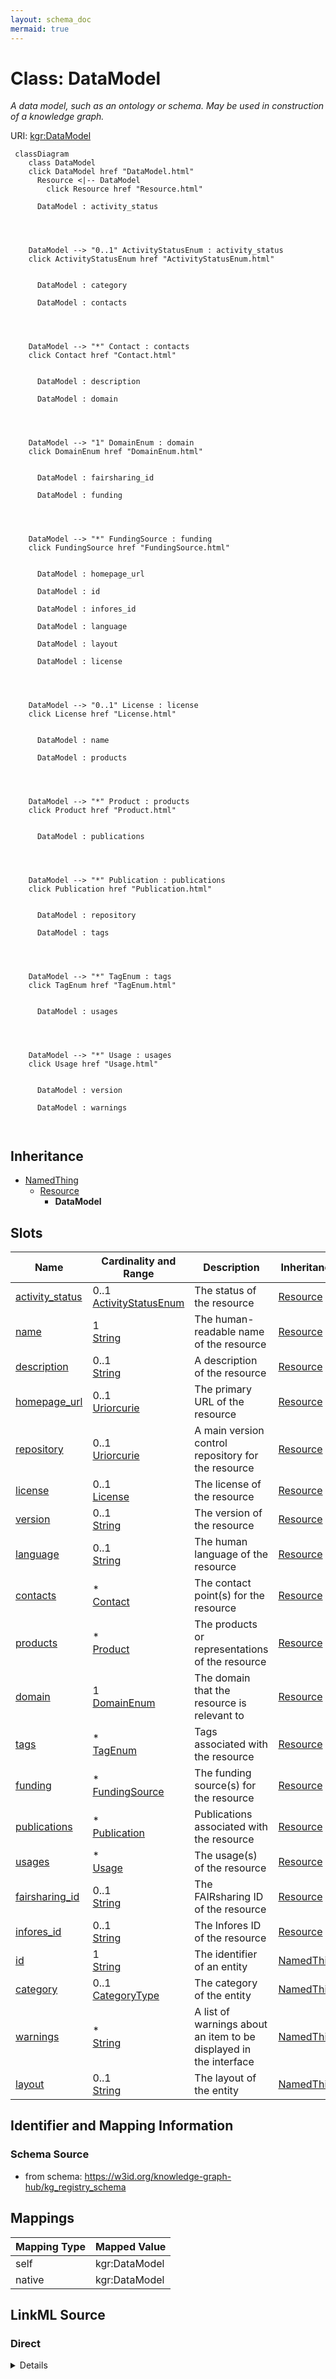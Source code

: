 ```yaml
---
layout: schema_doc
mermaid: true
---
```




# Class: DataModel


_A data model, such as an ontology or schema. May be used in construction of a knowledge graph._





URI: [kgr:DataModel](https://w3id.org/bridge2ai/data-sheets-schema/DataModel)






```mermaid
 classDiagram
    class DataModel
    click DataModel href "DataModel.html"
      Resource <|-- DataModel
        click Resource href "Resource.html"
      
      DataModel : activity_status
        
          
    
    
    DataModel --> "0..1" ActivityStatusEnum : activity_status
    click ActivityStatusEnum href "ActivityStatusEnum.html"

        
      DataModel : category
        
      DataModel : contacts
        
          
    
    
    DataModel --> "*" Contact : contacts
    click Contact href "Contact.html"

        
      DataModel : description
        
      DataModel : domain
        
          
    
    
    DataModel --> "1" DomainEnum : domain
    click DomainEnum href "DomainEnum.html"

        
      DataModel : fairsharing_id
        
      DataModel : funding
        
          
    
    
    DataModel --> "*" FundingSource : funding
    click FundingSource href "FundingSource.html"

        
      DataModel : homepage_url
        
      DataModel : id
        
      DataModel : infores_id
        
      DataModel : language
        
      DataModel : layout
        
      DataModel : license
        
          
    
    
    DataModel --> "0..1" License : license
    click License href "License.html"

        
      DataModel : name
        
      DataModel : products
        
          
    
    
    DataModel --> "*" Product : products
    click Product href "Product.html"

        
      DataModel : publications
        
          
    
    
    DataModel --> "*" Publication : publications
    click Publication href "Publication.html"

        
      DataModel : repository
        
      DataModel : tags
        
          
    
    
    DataModel --> "*" TagEnum : tags
    click TagEnum href "TagEnum.html"

        
      DataModel : usages
        
          
    
    
    DataModel --> "*" Usage : usages
    click Usage href "Usage.html"

        
      DataModel : version
        
      DataModel : warnings
        
      
```





## Inheritance
* [NamedThing](NamedThing.html)
    * [Resource](Resource.html)
        * **DataModel**



## Slots

| Name | Cardinality and Range | Description | Inheritance |
| ---  | --- | --- | --- |
| [activity_status](activity_status.html) | 0..1 <br/> [ActivityStatusEnum](ActivityStatusEnum.html) | The status of the resource | [Resource](Resource.html) |
| [name](name.html) | 1 <br/> [String](String.html) | The human-readable name of the resource | [Resource](Resource.html) |
| [description](description.html) | 0..1 <br/> [String](String.html) | A description of the resource | [Resource](Resource.html) |
| [homepage_url](homepage_url.html) | 0..1 <br/> [Uriorcurie](Uriorcurie.html) | The primary URL of the resource | [Resource](Resource.html) |
| [repository](repository.html) | 0..1 <br/> [Uriorcurie](Uriorcurie.html) | A main version control repository for the resource | [Resource](Resource.html) |
| [license](license.html) | 0..1 <br/> [License](License.html) | The license of the resource | [Resource](Resource.html) |
| [version](version.html) | 0..1 <br/> [String](String.html) | The version of the resource | [Resource](Resource.html) |
| [language](language.html) | 0..1 <br/> [String](String.html) | The human language of the resource | [Resource](Resource.html) |
| [contacts](contacts.html) | * <br/> [Contact](Contact.html) | The contact point(s) for the resource | [Resource](Resource.html) |
| [products](products.html) | * <br/> [Product](Product.html) | The products or representations of the resource | [Resource](Resource.html) |
| [domain](domain.html) | 1 <br/> [DomainEnum](DomainEnum.html) | The domain that the resource is relevant to | [Resource](Resource.html) |
| [tags](tags.html) | * <br/> [TagEnum](TagEnum.html) | Tags associated with the resource | [Resource](Resource.html) |
| [funding](funding.html) | * <br/> [FundingSource](FundingSource.html) | The funding source(s) for the resource | [Resource](Resource.html) |
| [publications](publications.html) | * <br/> [Publication](Publication.html) | Publications associated with the resource | [Resource](Resource.html) |
| [usages](usages.html) | * <br/> [Usage](Usage.html) | The usage(s) of the resource | [Resource](Resource.html) |
| [fairsharing_id](fairsharing_id.html) | 0..1 <br/> [String](String.html) | The FAIRsharing ID of the resource | [Resource](Resource.html) |
| [infores_id](infores_id.html) | 0..1 <br/> [String](String.html) | The Infores ID of the resource | [Resource](Resource.html) |
| [id](id.html) | 1 <br/> [String](String.html) | The identifier of an entity | [NamedThing](NamedThing.html) |
| [category](category.html) | 0..1 <br/> [CategoryType](CategoryType.html) | The category of the entity | [NamedThing](NamedThing.html) |
| [warnings](warnings.html) | * <br/> [String](String.html) | A list of warnings about an item to be displayed in the interface | [NamedThing](NamedThing.html) |
| [layout](layout.html) | 0..1 <br/> [String](String.html) | The layout of the entity | [NamedThing](NamedThing.html) |









## Identifier and Mapping Information







### Schema Source


* from schema: https://w3id.org/knowledge-graph-hub/kg_registry_schema




## Mappings

| Mapping Type | Mapped Value |
| ---  | ---  |
| self | kgr:DataModel |
| native | kgr:DataModel |







## LinkML Source

<!-- TODO: investigate https://stackoverflow.com/questions/37606292/how-to-create-tabbed-code-blocks-in-mkdocs-or-sphinx -->

### Direct

<details>
```yaml
name: DataModel
description: A data model, such as an ontology or schema. May be used in construction
  of a knowledge graph.
from_schema: https://w3id.org/knowledge-graph-hub/kg_registry_schema
is_a: Resource

```
</details>

### Induced

<details>
```yaml
name: DataModel
description: A data model, such as an ontology or schema. May be used in construction
  of a knowledge graph.
from_schema: https://w3id.org/knowledge-graph-hub/kg_registry_schema
is_a: Resource
attributes:
  activity_status:
    name: activity_status
    description: The status of the resource.
    from_schema: https://w3id.org/knowledge-graph-hub/kg_registry_schema
    rank: 1000
    alias: activity_status
    owner: DataModel
    domain_of:
    - Resource
    range: ActivityStatusEnum
  name:
    name: name
    description: The human-readable name of the resource.
    from_schema: https://w3id.org/knowledge-graph-hub/kg_registry_schema
    rank: 1000
    alias: name
    owner: DataModel
    domain_of:
    - Resource
    - Product
    range: string
    required: true
  description:
    name: description
    description: A description of the resource.
    from_schema: https://w3id.org/knowledge-graph-hub/kg_registry_schema
    rank: 1000
    alias: description
    owner: DataModel
    domain_of:
    - Resource
    - Product
    - Usage
    range: string
  homepage_url:
    name: homepage_url
    description: The primary URL of the resource. This may be a link to download a
      specific file, a base URL to an API, or a link to a graphical interface, but
      it should preferentially be the main page documenting the resource.
    from_schema: https://w3id.org/knowledge-graph-hub/kg_registry_schema
    rank: 1000
    alias: homepage_url
    owner: DataModel
    domain_of:
    - Resource
    range: uriorcurie
  repository:
    name: repository
    description: A main version control repository for the resource. Specific products
      may have their own repositories.
    from_schema: https://w3id.org/knowledge-graph-hub/kg_registry_schema
    rank: 1000
    alias: repository
    owner: DataModel
    domain_of:
    - Resource
    - Product
    range: uriorcurie
  license:
    name: license
    description: The license of the resource. Individual products may have their own
      licenses.
    from_schema: https://w3id.org/knowledge-graph-hub/kg_registry_schema
    rank: 1000
    alias: license
    owner: DataModel
    domain_of:
    - Resource
    - Product
    range: License
    inlined: true
  version:
    name: version
    description: The version of the resource.
    from_schema: https://w3id.org/knowledge-graph-hub/kg_registry_schema
    exact_mappings:
    - schema:version
    - dcterms:hasVersion
    rank: 1000
    alias: version
    owner: DataModel
    domain_of:
    - Resource
    - StandardCompatibility
    range: string
  language:
    name: language
    description: The human language of the resource.
    from_schema: https://w3id.org/knowledge-graph-hub/kg_registry_schema
    rank: 1000
    alias: language
    owner: DataModel
    domain_of:
    - Resource
    range: string
  contacts:
    name: contacts
    description: The contact point(s) for the resource. May be an individual or organization.
    from_schema: https://w3id.org/knowledge-graph-hub/kg_registry_schema
    rank: 1000
    alias: contacts
    owner: DataModel
    domain_of:
    - Resource
    - Product
    range: Contact
    multivalued: true
    inlined: true
    inlined_as_list: true
  products:
    name: products
    description: The products or representations of the resource.
    from_schema: https://w3id.org/knowledge-graph-hub/kg_registry_schema
    rank: 1000
    alias: products
    owner: DataModel
    domain_of:
    - Resource
    range: Product
    multivalued: true
    inlined: true
    inlined_as_list: true
  domain:
    name: domain
    description: The domain that the resource is relevant to. This is not multivalued.
    from_schema: https://w3id.org/knowledge-graph-hub/kg_registry_schema
    rank: 1000
    alias: domain
    owner: DataModel
    domain_of:
    - Resource
    range: DomainEnum
    required: true
  tags:
    name: tags
    description: Tags associated with the resource.
    from_schema: https://w3id.org/knowledge-graph-hub/kg_registry_schema
    rank: 1000
    alias: tags
    owner: DataModel
    domain_of:
    - Resource
    - Product
    range: TagEnum
    multivalued: true
  funding:
    name: funding
    description: The funding source(s) for the resource.
    from_schema: https://w3id.org/knowledge-graph-hub/kg_registry_schema
    rank: 1000
    alias: funding
    owner: DataModel
    domain_of:
    - Resource
    range: FundingSource
    multivalued: true
  publications:
    name: publications
    description: Publications associated with the resource.
    from_schema: https://w3id.org/knowledge-graph-hub/kg_registry_schema
    rank: 1000
    alias: publications
    owner: DataModel
    domain_of:
    - Resource
    - Usage
    range: Publication
    multivalued: true
    inlined: true
    inlined_as_list: true
  usages:
    name: usages
    description: The usage(s) of the resource.
    from_schema: https://w3id.org/knowledge-graph-hub/kg_registry_schema
    rank: 1000
    alias: usages
    owner: DataModel
    domain_of:
    - Resource
    range: Usage
    multivalued: true
    inlined: true
    inlined_as_list: true
  fairsharing_id:
    name: fairsharing_id
    description: The FAIRsharing ID of the resource.
    from_schema: https://w3id.org/knowledge-graph-hub/kg_registry_schema
    rank: 1000
    alias: fairsharing_id
    owner: DataModel
    domain_of:
    - Resource
    range: string
  infores_id:
    name: infores_id
    description: The Infores ID of the resource. Do not include the 'infores' prefix.
    from_schema: https://w3id.org/knowledge-graph-hub/kg_registry_schema
    rank: 1000
    alias: infores_id
    owner: DataModel
    domain_of:
    - Resource
    - Product
    range: string
  id:
    name: id
    description: The identifier of an entity. This is used to identify it within the
      registry.
    from_schema: https://w3id.org/knowledge-graph-hub/kg_registry_schema
    rank: 1000
    slot_uri: dcterms:identifier
    identifier: true
    alias: id
    owner: DataModel
    domain_of:
    - NamedThing
    range: string
    required: true
  category:
    name: category
    description: The category of the entity. This should be identical to its class
      name.
    from_schema: https://w3id.org/knowledge-graph-hub/kg_registry_schema
    rank: 1000
    is_a: type
    domain: NamedThing
    alias: category
    owner: DataModel
    domain_of:
    - NamedThing
    - Contact
    range: category_type
  warnings:
    name: warnings
    description: A list of warnings about an item to be displayed in the interface.
      These should primarily warn users about unavailable resources, broken links,
      and other obstacles to using a resource.
    from_schema: https://w3id.org/knowledge-graph-hub/kg_registry_schema
    rank: 1000
    alias: warnings
    owner: DataModel
    domain_of:
    - NamedThing
    range: string
    multivalued: true
    inlined: true
    inlined_as_list: true
  layout:
    name: layout
    description: The layout of the entity. This is used to determine how to display
      the entity in the web interface. For resources, this is generally 'resource_detail'.
      For products, this is generally 'product_detail'.
    from_schema: https://w3id.org/knowledge-graph-hub/kg_registry_schema
    rank: 1000
    alias: layout
    owner: DataModel
    domain_of:
    - NamedThing
    range: string

```
</details>
